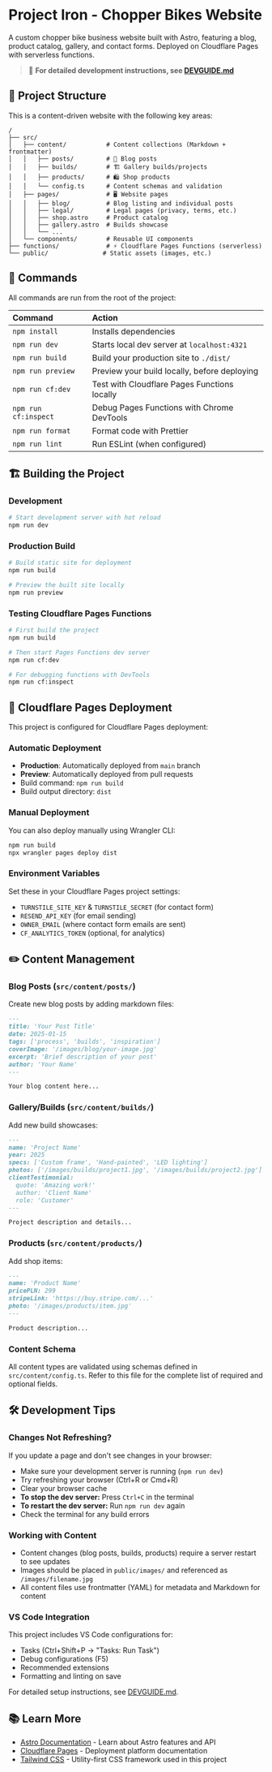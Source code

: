 # Project Iron - Chopper Bikes Website

A custom chopper bike business website built with Astro, featuring a blog, product catalog, gallery, and contact forms. Deployed on Cloudflare Pages with serverless functions.

> 📖 **For detailed development instructions, see [DEVGUIDE.md](./DEVGUIDE.md)**

## 🚀 Project Structure

This is a content-driven website with the following key areas:

```text
/
├── src/
│   ├── content/           # Content collections (Markdown + frontmatter)
│   │   ├── posts/         # 📝 Blog posts
│   │   ├── builds/        # 🏗️ Gallery builds/projects  
│   │   ├── products/      # 🛍️ Shop products
│   │   └── config.ts      # Content schemas and validation
│   ├── pages/             # 🖥️ Website pages
│   │   ├── blog/          # Blog listing and individual posts
│   │   ├── legal/         # Legal pages (privacy, terms, etc.)
│   │   ├── shop.astro     # Product catalog
│   │   ├── gallery.astro  # Builds showcase
│   │   └── ...
│   └── components/        # Reusable UI components
├── functions/             # ⚡ Cloudflare Pages Functions (serverless)
└── public/               # Static assets (images, etc.)
```

## 🧞 Commands

All commands are run from the root of the project:

| Command                   | Action                                           |
| :------------------------ | :----------------------------------------------- |
| `npm install`             | Installs dependencies                            |
| `npm run dev`             | Starts local dev server at `localhost:4321`     |
| `npm run build`           | Build your production site to `./dist/`         |
| `npm run preview`         | Preview your build locally, before deploying    |
| `npm run cf:dev`          | Test with Cloudflare Pages Functions locally    |
| `npm run cf:inspect`      | Debug Pages Functions with Chrome DevTools      |
| `npm run format`          | Format code with Prettier                       |
| `npm run lint`            | Run ESLint (when configured)                    |

## 🏗️ Building the Project

### Development
```bash
# Start development server with hot reload
npm run dev
```

### Production Build
```bash
# Build static site for deployment
npm run build

# Preview the built site locally
npm run preview
```

### Testing Cloudflare Pages Functions
```bash
# First build the project
npm run build

# Then start Pages Functions dev server
npm run cf:dev

# For debugging functions with DevTools
npm run cf:inspect
```

## 🚀 Cloudflare Pages Deployment

This project is configured for Cloudflare Pages deployment:

### Automatic Deployment
- **Production**: Automatically deployed from `main` branch
- **Preview**: Automatically deployed from pull requests
- Build command: `npm run build`
- Build output directory: `dist`

### Manual Deployment
You can also deploy manually using Wrangler CLI:
```bash
npm run build
npx wrangler pages deploy dist
```

### Environment Variables
Set these in your Cloudflare Pages project settings:
- `TURNSTILE_SITE_KEY` & `TURNSTILE_SECRET` (for contact form)
- `RESEND_API_KEY` (for email sending)
- `OWNER_EMAIL` (where contact form emails are sent)
- `CF_ANALYTICS_TOKEN` (optional, for analytics)

## ✏️ Content Management

### Blog Posts (`src/content/posts/`)
Create new blog posts by adding markdown files:

```markdown
---
title: 'Your Post Title'
date: 2025-01-15
tags: ['process', 'builds', 'inspiration']
coverImage: '/images/blog/your-image.jpg'
excerpt: 'Brief description of your post'
author: 'Your Name'
---

Your blog content here...
```

### Gallery/Builds (`src/content/builds/`)
Add new build showcases:

```markdown
---
name: 'Project Name'
year: 2025
specs: ['Custom frame', 'Hand-painted', 'LED lighting']
photos: ['/images/builds/project1.jpg', '/images/builds/project2.jpg']
clientTestimonial:
  quote: 'Amazing work!'
  author: 'Client Name'
  role: 'Customer'
---

Project description and details...
```

### Products (`src/content/products/`)
Add shop items:

```markdown
---
name: 'Product Name'
pricePLN: 299
stripeLink: 'https://buy.stripe.com/...'
photo: '/images/products/item.jpg'
---

Product description...
```

### Content Schema
All content types are validated using schemas defined in `src/content/config.ts`. Refer to this file for the complete list of required and optional fields.

## 🛠️ Development Tips

### Changes Not Refreshing?

If you update a page and don't see changes in your browser:

- Make sure your development server is running (`npm run dev`)
- Try refreshing your browser (Ctrl+R or Cmd+R)
- Clear your browser cache
- **To stop the dev server:** Press `Ctrl+C` in the terminal
- **To restart the dev server:** Run `npm run dev` again
- Check the terminal for any build errors

### Working with Content
- Content changes (blog posts, builds, products) require a server restart to see updates
- Images should be placed in `public/images/` and referenced as `/images/filename.jpg`
- All content files use frontmatter (YAML) for metadata and Markdown for content

### VS Code Integration
This project includes VS Code configurations for:
- Tasks (Ctrl+Shift+P → "Tasks: Run Task")
- Debug configurations (F5)
- Recommended extensions
- Formatting and linting on save

For detailed setup instructions, see [DEVGUIDE.md](./DEVGUIDE.md).

## 📚 Learn More

- [Astro Documentation](https://docs.astro.build) - Learn about Astro features and API
- [Cloudflare Pages](https://pages.cloudflare.com) - Deployment platform documentation
- [Tailwind CSS](https://tailwindcss.com) - Utility-first CSS framework used in this project
